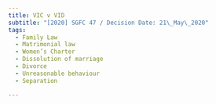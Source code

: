```yaml
---
title: VIC v VID
subtitle: "[2020] SGFC 47 / Decision Date: 21\_May\_2020"
tags:
  - Family Law
  - Matrimonial law
  - Women’s Charter
  - Dissolution of marriage
  - Divorce
  - Unreasonable behaviour
  - Separation

---
```

